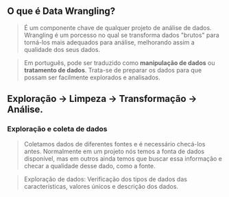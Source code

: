 ## O que é Data Wrangling? 

> É um componente chave de qualquer projeto de análise de dados. Wrangling é um porcesso no qual se transforma dados "brutos" para torná-los mais adequados para análise, melhorando assim a qualidade dos seus dados. 

> Em português, pode ser traduzido como <b>manipulação de dados</b> ou <b>tratamento de dados</b>. Trata-se de preparar os dados para que possam ser facilmente explorados e analisados. 

## Exploração -> Limpeza -> Transformação -> Análise.


### Exploração e coleta de dados

> Coletamos dados de diferentes fontes e é necessário checá-los antes. Normalmente em um projeto nós temos a fonta de dados disponível, mas em outros ainda temos que buscar essa informação e checar a qualidade desse dado, como a fonte. 

> Exploração de dados: Verificação dos tipos de dados das características, valores únicos e descrição dos dados. 

